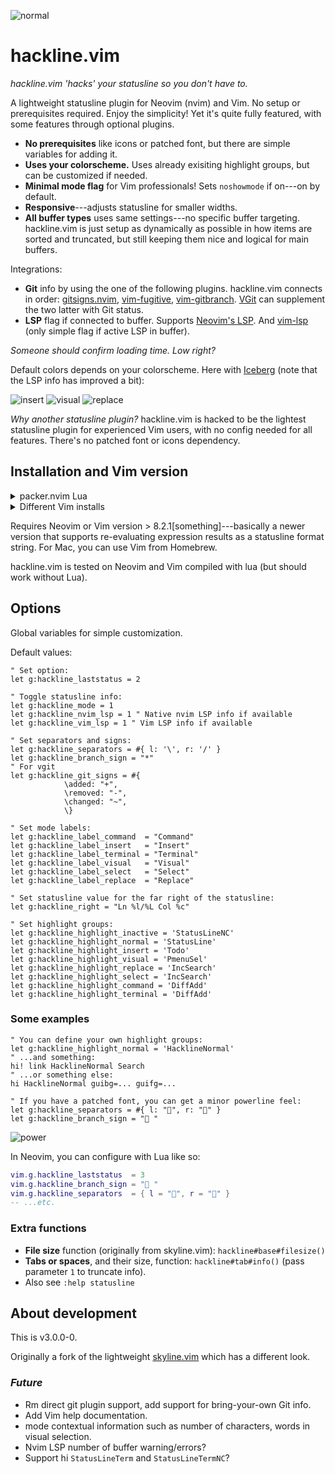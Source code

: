 ![normal](https://user-images.githubusercontent.com/729055/178598591-5198524e-73e6-404e-a9fe-1ec5971d30bf.png)

# hackline.vim

*hackline.vim 'hacks' your statusline so you don't have to.*

A lightweight statusline plugin for Neovim (nvim) and Vim.
No setup or prerequisites required. Enjoy the simplicity! Yet it's quite fully featured, with some features through optional plugins.

- **No prerequisites** like icons or patched font, but there are simple variables for adding it.
- **Uses your colorscheme.** Uses already exisiting highlight groups, but can be customized if needed.
- **Minimal mode flag** for Vim professionals! Sets `noshowmode` if on---on by default.
- **Responsive**---adjusts statusline for smaller widths.
- **All buffer types** uses same settings---no specific buffer targeting. hackline.vim is just setup as dynamically as possible in how items are sorted and truncated, but still keeping them nice and logical for main buffers.

Integrations:

- **Git** info by using the one of the following plugins. hackline.vim connects in order: [gitsigns.nvim](https://github.com/lewis6991/gitsigns.nvim), [vim-fugitive](https://github.com/tpope/vim-fugitive), [vim-gitbranch](https://github.com/itchyny/vim-gitbranch). [VGit](https://github.com/tanvirtin/vgit.nvim) can supplement the two latter with Git status.
- **LSP** flag if connected to buffer. Supports [Neovim's LSP](https://github.com/neovim/nvim-lspconfig). And [vim-lsp](https://github.com/prabirshrestha/vim-lsp) (only simple flag if active LSP in buffer).

*Someone should confirm loading time. Low right?*

Default colors depends on your colorscheme. Here with [Iceberg](https://cocopon.github.io/iceberg.vim/) (note that the LSP info has improved a bit):

![insert](https://user-images.githubusercontent.com/729055/176217647-9c464f60-91d3-405f-8fc0-c66feaca1541.png)
![visual](https://user-images.githubusercontent.com/729055/176217668-2f5a1ccd-4f0a-469f-8912-fad630dd0e03.png)
![replace](https://user-images.githubusercontent.com/729055/176217697-f548262d-d277-4752-8419-b064d6e0df67.png)

*Why another statusline plugin?* hackline.vim is hacked to be the lightest statusline plugin for experienced Vim users, with no config needed for all features.
There's no patched font or icons dependency.

## Installation and Vim version 

<details>
<summary>packer.nvim Lua</summary>

```lua
-- packer.nvim
use{'jssteinberg/hackline.vim'}
```

```lua
-- packer.nvim with git info (without gitsigns or fugitive)
use{'jssteinberg/hackline.vim', requires = {'itchyny/vim-gitbranch'}}

-- Even lazyload it (does that makes sense?):
use { 'jssteinberg/hackline.vim', event = 'CursorHold' }
use { 'itchyny/vim-gitbranch', event = 'CursorHold' }
```

</details>

<details>
<summary>Different Vim installs</summary>

```vim
" minpac
call minpac#add('jssteinberg/hackline.vim')

" Vim packager
call packager#add('jssteinberg/hackline.vim')

" vim-jetpack
call jetpack#add('jssteinberg/hackline.vim')
```

(And it should be equally simple with vim-plug).

</details>

Requires Neovim or Vim version > 8.2.1[something]---basically a newer version that supports re-evaluating expression results as a statusline format string.
For Mac, you can use Vim from Homebrew.

hackline.vim is tested on Neovim and Vim compiled with lua (but should work without Lua).

## Options

Global variables for simple customization.

Default values:

```vim
" Set option:
let g:hackline_laststatus = 2

" Toggle statusline info:
let g:hackline_mode = 1
let g:hackline_nvim_lsp = 1 " Native nvim LSP info if available
let g:hackline_vim_lsp = 1 " Vim LSP info if available

" Set separators and signs:
let g:hackline_separators = #{ l: '\', r: '/' }
let g:hackline_branch_sign = "*"
" For vgit
let g:hackline_git_signs = #{
			\added: "+",
			\removed: "-",
			\changed: "~",
			\}

" Set mode labels:
let g:hackline_label_command  = "Command"
let g:hackline_label_insert   = "Insert"
let g:hackline_label_terminal = "Terminal"
let g:hackline_label_visual   = "Visual"
let g:hackline_label_select   = "Select"
let g:hackline_label_replace  = "Replace"

" Set statusline value for the far right of the statusline:
let g:hackline_right = "Ln %l/%L Col %c"

" Set highlight groups:
let g:hackline_highlight_inactive = 'StatusLineNC'
let g:hackline_highlight_normal = 'StatusLine'
let g:hackline_highlight_insert = 'Todo'
let g:hackline_highlight_visual = 'PmenuSel'
let g:hackline_highlight_replace = 'IncSearch'
let g:hackline_highlight_select = 'IncSearch'
let g:hackline_highlight_command = 'DiffAdd'
let g:hackline_highlight_terminal = 'DiffAdd'
```

### Some examples

```vim
" You can define your own highlight groups:
let g:hackline_highlight_normal = 'HacklineNormal'
" ...and something:
hi! link HacklineNormal Search
" ...or something else:
hi HacklineNormal guibg=... guifg=...
```

```vim
" If you have a patched font, you can get a minor powerline feel:
let g:hackline_separators = #{ l: "", r: "" }
let g:hackline_branch_sign = " "
```

![power](https://user-images.githubusercontent.com/729055/176217828-f5642220-9b6f-4306-a5f3-ec166eee31a9.png)

In Neovim, you can configure with Lua like so:

```lua
vim.g.hackline_laststatus  = 3
vim.g.hackline_branch_sign = " "
vim.g.hackline_separators  = { l = "", r = "" }
-- ...etc.
```

### Extra functions

- **File size** function (originally from skyline.vim): `hackline#base#filesize()`
- **Tabs or spaces**, and their size, function: `hackline#tab#info()` (pass parameter `1` to truncate info).
- Also see `:help statusline`


## About development

This is v3.0.0-0.

Originally a fork of the lightweight [skyline.vim](https://github.com/ourigen/skyline.vim) which has a different look.

### *Future*

- Rm direct git plugin support, add support for bring-your-own Git info.
- Add Vim help documentation.
- mode contextual information such as number of characters, words in visual selection.
- Nvim LSP number of buffer warning/errors?
- Support hi `StatusLineTerm` and `StatusLineTermNC`?
